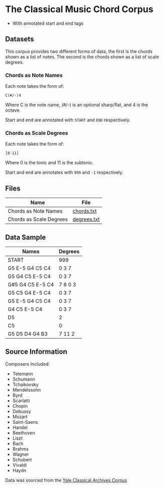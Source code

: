 # The Classical Music Chord Corpus
- With annotated start and end tags

## Datasets

This corpus provides two different forms of data, the first is the chords shown as a list of notes. The second is the chords shown as a list of scale degrees.



### Chords as Note Names

Each note takes the form of:

`C(#/-)4`

Where C is the note name, (#/-) is an optional sharp/flat, and 4 is the octave.

Start and end are annotated with `START` and `END` respectively.

### Chords as Scale Degrees

Each note takes the form of:

`[0-11]`

Where 0 is the tonic and 11 is the subtonic.

Start and end are annotates with `999` and `-1` respectively.

## Files

| Name | File |
|------|------|
|Chords as Note Names | [chords.txt](./data/chords.txt) |
|Chords as Scale Degrees | [degrees.txt](./data/degrees.txt) |

## Data Sample

| Names | Degrees|
|-------|--------|
| START | 999 |
| G5 E-5 G4 C5 C4 | 0 3 7 |
| G5 G4 C5 E-5 C4 | 0 3 7 |
| G#5 G4 C5 E-5 C4 | 7 8 0 3 |
| G5 C5 G4 E-5 C4 | 0 3 7 |
| G5 E-5 G4 C5 C4 | 0 3 7 |
| G4 C5 E-5 C4 | 0 3 7 |
| D5 | 2 |
| C5 | 0 |
| G5 D5 D4 G4 B3 | 7 11 2 |


## Source Information

Composers Included:
- Telemann
- Schumann
- Tchaikovsky
- Mendelssohn
- Byrd
- Scarlatti
- Chopin
- Debussy
- Mozart
- Saint-Saens
- Handel
- Beethoven
- Liszt
- Bach
- Brahms
- Wagner
- Schubert
- Vivaldi
- Haydn

Data was sourced from the [Yale Classical Archives Corpus](https://ycac.yale.edu/)